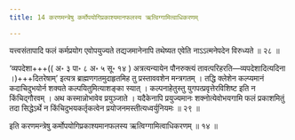 ```yaml
---
title: 14 करणमन्त्रेषु कर्मोपयोगिप्रकाश्यमानफलस्य ऋत्विग्गामित्वाधिकरणम्

---
```


यत्त्वसंतापादि फलं कर्मप्रयोग एवोपयुज्यते तद्यजमानेनापि तथेष्यत एवेति नाऽऽत्मनेपदेन विरुध्यते ॥ २८ ॥

‘व्यपदेशा+++(( अ॰ ३ पा॰ ८ अ॰ ५ सू॰ १४ ) अत्रत्यन्यायेन पौनरुक्त्यं तावत्परिहरति—व्यपदेशादित्यदिना ।)+++दितरेषाम्’ इत्यत्र ब्राह्मणगतमुदाहृतमिह तु प्रस्ताववशेन मन्त्रगतम् । तद्धि क्लेशेन कल्प्यमानं कदाचिदुभयोर्न शक्यते कल्पयितुमित्याशङ्का स्यात् । कल्पनाहेतुस्तु युगपत्प्रवृत्तेरविशिष्ट इति न किंचिद्गौरवम् । अथ कस्मान्नोभावेव प्रयुञ्जाते । यदैकेनापि प्रयुज्यमानः शक्नोत्येवोभयगामि फलं प्रकाशमितुं तदा सिद्धेऽर्थे न किंचिदुभयकर्तृकत्वेन प्रयोजनमस्तीत्यध्वर्युनियमः ॥ २९ ॥

इति करणमन्त्रेषु कर्मोपयोगिप्रकाश्यमानफलस्य ऋत्विग्गामित्वाधिकरणम् ॥ १४ ॥
